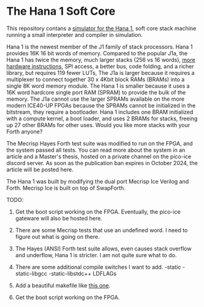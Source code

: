 # The Hana 1 Soft Core

This repository contans a [simulator for the Hana 1](./simulator), 
soft core stack machine running a small interpreter and compiler
in simulation. 

Hana 1 is the newest member of the J1 family of stack processors. Hana
1 provides 16K 16 bit words of memory.  Compared to the popular J1a,
the Hana 1 has twice the memory, much larger stacks (256 vs 16 words),
[more hardware
instructions](https://mecrisp-ice.readthedocs.io/en/latest/instruction-set.html),
SPI access, a better bus, code folding, and a richer library, but
requires 119 fewer LUTs, The J1a is larger because it requires a
multiplexer to connect together 30 x 4Kbit block RAMs (BRAMs) into a
single 8K word memory module.  The Hana 1 is smaller because it uses a
16K word hardcore single port RAM (SPRAM) to provide the bulk of the
memory. The J1a cannot use the larger SPRAMs available on the more
modern ICE40-UP FPGAs because the SPRAMs cannot be initialized in the
bitstream, they require a bootloader.  Hana 1 includes one BRAM
initialized with a compute kernel, a boot loader, and uses 2 BRAMs for
stacks, freeing up 27 other BRAMs for other uses.
Would you like more stacks with your Forth anyone?

The Mecrisp Hayes Forth test suite was modified to run on the FPGA,
and the system passed all tests.  You can read more about the system
in an article and a Master's thesis, hosted on a private channel on
the pico-ice discord server.  As soon as the publication ban expires
in October 2024, the article will be posted here.

The Hana 1 was built by modifying the dual port Mecrisp Ice Verilog
and Forth.  Mecrisp Ice is built on top of SwapForth.

TODO:

1. Get the boot script working on the FPGA.  Eventually, the pico-ice gateware will also be hosted here.

2. There are some Mecrisp tests that use an undefined word. I need to figure out what is going on there.

3. The Hayes (ANSI) Forth test suite allows, even causes stack overflow and underflow, Hana 1 is stricter. I am not quite sure what to do.

4. There are some additional compile switches I want to add.
   -static -static-libgcc -static-libstdc++ LDFLAGs

5. Add a beautiful makefile like [this one](https://github.com/XarkLabs/upduino-example/blob/master/Makefile#L147-L153).

6. Get the boot script working on the FPGA. 

